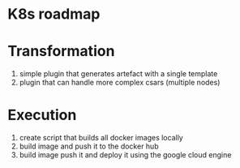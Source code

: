 # K8s roadmap

# Transformation
1. simple plugin that generates artefact with a single template
2. plugin that can handle more complex csars (multiple nodes)

# Execution
1. create script that builds all docker images locally
2. build image and push it to the docker hub
3. build image push it and deploy it using the google cloud engine
